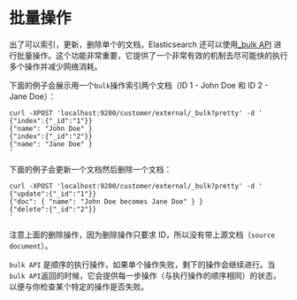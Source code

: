 # 批量操作

出了可以索引，更新，删除单个的文档，Elasticsearch 还可以使用[_bulk API](https://www.elastic.co/guide/en/elasticsearch/reference/current/docs-bulk.html) 进行批量操作。这个功能非常重要，它提供了一个非常有效的机制去尽可能快的执行多个操作并减少网络消耗。

下面的例子会展示用一个`bulk`操作索引两个文档（ID 1 - John Doe 和 ID 2 - Jane Doe）：

```shell
curl -XPOST 'localhost:9200/customer/external/_bulk?pretty' -d '
{"index":{"_id":"1"}}
{"name": "John Doe" }
{"index":{"_id":"2"}}
{"name": "Jane Doe" }
'
```

下面的例子会更新一个文档然后删除一个文档：

```shell
curl -XPOST 'localhost:9200/customer/external/_bulk?pretty' -d '
{"update":{"_id":"1"}}
{"doc": { "name": "John Doe becomes Jane Doe" } }
{"delete":{"_id":"2"}}
'
```

注意上面的删除操作，因为删除操作只要求 ID，所以没有带上源文档（`source document`）。

`bulk API` 是顺序的执行操作，如果单个操作失败，剩下的操作会继续进行。当`bulk API`返回的时候，它会提供每一步操作（与执行操作的顺序相同）的状态，以便与你检查某个特定的操作是否失败。




